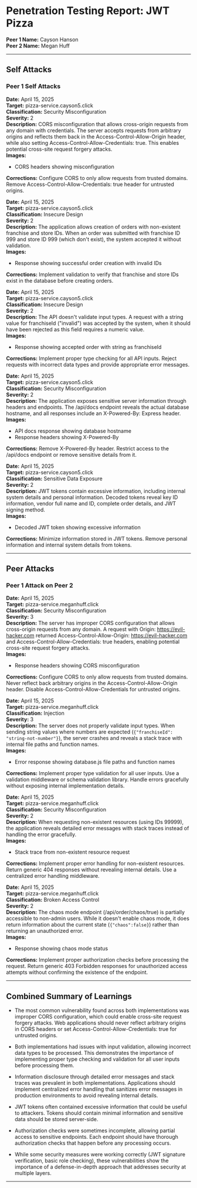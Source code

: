 # Penetration Testing Report: JWT Pizza

**Peer 1 Name:** Cayson Hanson  
**Peer 2 Name:** Megan Huff

---

## Self Attacks

### Peer 1 Self Attacks

**Date:** April 15, 2025  
**Target:** pizza-service.cayson5.click  
**Classification:** Security Misconfiguration  
**Severity:** 2  
**Description:** CORS misconfiguration that allows cross-origin requests from any domain with credentials. The server accepts requests from arbitrary origins and reflects them back in the Access-Control-Allow-Origin header, while also setting Access-Control-Allow-Credentials: true. This enables potential cross-site request forgery attacks.  
**Images:**
- CORS headers showing misconfiguration

**Corrections:** Configure CORS to only allow requests from trusted domains. Remove Access-Control-Allow-Credentials: true header for untrusted origins.

**Date:** April 15, 2025  
**Target:** pizza-service.cayson5.click  
**Classification:** Insecure Design  
**Severity:** 2  
**Description:** The application allows creation of orders with non-existent franchise and store IDs. When an order was submitted with franchise ID 999 and store ID 999 (which don't exist), the system accepted it without validation.  
**Images:**
- Response showing successful order creation with invalid IDs

**Corrections:** Implement validation to verify that franchise and store IDs exist in the database before creating orders.

**Date:** April 15, 2025  
**Target:** pizza-service.cayson5.click  
**Classification:** Insecure Design  
**Severity:** 2  
**Description:** The API doesn't validate input types. A request with a string value for franchiseId ("invalid") was accepted by the system, when it should have been rejected as this field requires a numeric value.  
**Images:**
- Response showing accepted order with string as franchiseId

**Corrections:** Implement proper type checking for all API inputs. Reject requests with incorrect data types and provide appropriate error messages.

**Date:** April 15, 2025  
**Target:** pizza-service.cayson5.click  
**Classification:** Security Misconfiguration  
**Severity:** 2  
**Description:** The application exposes sensitive server information through headers and endpoints. The /api/docs endpoint reveals the actual database hostname, and all responses include an X-Powered-By: Express header.  
**Images:**
- API docs response showing database hostname
- Response headers showing X-Powered-By

**Corrections:** Remove X-Powered-By header. Restrict access to the /api/docs endpoint or remove sensitive details from it.

**Date:** April 15, 2025  
**Target:** pizza-service.cayson5.click  
**Classification:** Sensitive Data Exposure  
**Severity:** 2  
**Description:** JWT tokens contain excessive information, including internal system details and personal information. Decoded tokens reveal key ID information, vendor full name and ID, complete order details, and JWT signing method.  
**Images:**
- Decoded JWT token showing excessive information

**Corrections:** Minimize information stored in JWT tokens. Remove personal information and internal system details from tokens.

---

## Peer Attacks

### Peer 1 Attack on Peer 2

**Date:** April 15, 2025  
**Target:** pizza-service.meganhuff.click  
**Classification:** Security Misconfiguration  
**Severity:** 3  
**Description:** The server has improper CORS configuration that allows cross-origin requests from any domain. A request with Origin: https://evil-hacker.com returned Access-Control-Allow-Origin: https://evil-hacker.com and Access-Control-Allow-Credentials: true headers, enabling potential cross-site request forgery attacks.  
**Images:**
- Response headers showing CORS misconfiguration

**Corrections:** Configure CORS to only allow requests from trusted domains. Never reflect back arbitrary origins in the Access-Control-Allow-Origin header. Disable Access-Control-Allow-Credentials for untrusted origins.

**Date:** April 15, 2025  
**Target:** pizza-service.meganhuff.click  
**Classification:** Injection  
**Severity:** 3  
**Description:** The server does not properly validate input types. When sending string values where numbers are expected (`{"franchiseId": "string-not-number"}`), the server crashes and reveals a stack trace with internal file paths and function names.  
**Images:**
- Error response showing database.js file paths and function names

**Corrections:** Implement proper type validation for all user inputs. Use a validation middleware or schema validation library. Handle errors gracefully without exposing internal implementation details.

**Date:** April 15, 2025  
**Target:** pizza-service.meganhuff.click  
**Classification:** Security Misconfiguration  
**Severity:** 2  
**Description:** When requesting non-existent resources (using IDs 99999), the application reveals detailed error messages with stack traces instead of handling the error gracefully.  
**Images:**
- Stack trace from non-existent resource request

**Corrections:** Implement proper error handling for non-existent resources. Return generic 404 responses without revealing internal details. Use a centralized error handling middleware.

**Date:** April 15, 2025  
**Target:** pizza-service.meganhuff.click  
**Classification:** Broken Access Control  
**Severity:** 2  
**Description:** The chaos mode endpoint (/api/order/chaos/true) is partially accessible to non-admin users. While it doesn't enable chaos mode, it does return information about the current state (`{"chaos":false}`) rather than returning an unauthorized error.  
**Images:**
- Response showing chaos mode status

**Corrections:** Implement proper authorization checks before processing the request. Return generic 403 Forbidden responses for unauthorized access attempts without confirming the existence of the endpoint.

---

## Combined Summary of Learnings

- The most common vulnerability found across both implementations was improper CORS configuration, which could enable cross-site request forgery attacks. Web applications should never reflect arbitrary origins in CORS headers or set Access-Control-Allow-Credentials: true for untrusted origins.

- Both implementations had issues with input validation, allowing incorrect data types to be processed. This demonstrates the importance of implementing proper type checking and validation for all user inputs before processing them.

- Information disclosure through detailed error messages and stack traces was prevalent in both implementations. Applications should implement centralized error handling that sanitizes error messages in production environments to avoid revealing internal details.

- JWT tokens often contained excessive information that could be useful to attackers. Tokens should contain minimal information and sensitive data should be stored server-side.

- Authorization checks were sometimes incomplete, allowing partial access to sensitive endpoints. Each endpoint should have thorough authorization checks that happen before any processing occurs.

- While some security measures were working correctly (JWT signature verification, basic role checking), these vulnerabilities show the importance of a defense-in-depth approach that addresses security at multiple layers.

---
